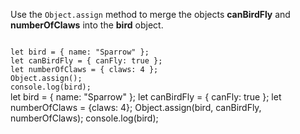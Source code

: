 Use the `Object.assign` method to merge
the objects **canBirdFly**
and
**numberOfClaws** into the **bird** object.

<Editor type="exercise" lang="javascript">
<code>
let bird = { name: "Sparrow" };
let canBirdFly = { canFly: true };
let numberOfClaws = { claws: 4 };
Object.assign();
console.log(bird);
</code>

<solution>
let bird = { name: "Sparrow" };
let canBirdFly = { canFly: true };
let numberOfClaws = {claws: 4};
Object.assign(bird, canBirdFly, numberOfClaws);
console.log(bird);
</solution>
</Editor>